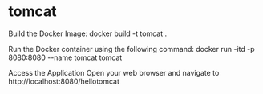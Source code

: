 # tomcat
Build the Docker Image: 
docker build -t tomcat .

Run the Docker container using the following command: 
docker run -itd -p 8080:8080 --name tomcat tomcat

Access the Application
Open your web browser and navigate to http://localhost:8080/hellotomcat
